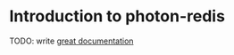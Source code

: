 # Introduction to photon-redis

TODO: write [great documentation](http://jacobian.org/writing/what-to-write/)

